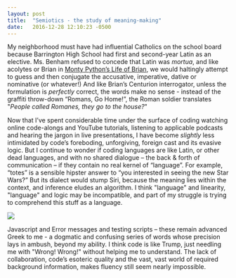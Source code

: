 ```yaml
---
layout: post
title:  "Semiotics - the study of meaning-making"
date:   2016-12-28 12:10:23 -0500
---
```



My neighborhood must have had influential Catholics on the school board because Barrington High School had first and second-year Latin as an elective.   Ms. Benham refused to concede that Latin was *mortua*, and like acolytes or Brian in [Monty Python’s Life of Brian](https://www.youtube.com/watch?v=KAfKFKBlZbM), we would haltingly attempt to guess and then conjugate the accusative, imperative, dative or nominative (or whatever!)  And like Brian’s Centurion interrogator, unless the formulation is *perfectly* correct, the words make no sense - instead of the graffiti throw-down “Romans, Go Home!”, the Roman soldier translates "*People called Romanes, they go to the house?*"


Now that I’ve spent considerable time under the surface of coding watching online code-alongs and YouTube tutorials, listening to applicable podcasts and hearing the jargon in live presentations, I have become *slightly* less intimidated by code’s foreboding, unforgiving, foreign cast and its evasive logic.  But I continue to wonder if coding languages are like Latin, or other dead languages, and with no shared dialogue – the back & forth of communication – if they contain no real kernel of “language”.   For example, “totes” is a sensible hipster answer to “you interested in seeing the new Star Wars?”  But its dialect would stump Siri, because the meaning lies within the context, and inference eludes an algorithm.  I think "language" and linearity, "language" and logic may be incompatible, and part of my struggle is trying to comprehend this stuff as a language.

   ![](http://i.imgur.com/Uveul9k.jpg)

Javascript and Error messages and testing scripts – these remain advanced Greek to me - a dogmatic and confusing series of words whose precision lays in ambush, beyond my ability.  I think code is like Trump, just needling me with "Wrong!  Wrong!" without helping me to understand.  The lack of collaboration, code’s esoteric quality and the vast, vast world of required background information, makes fluency still seem nearly impossible.

